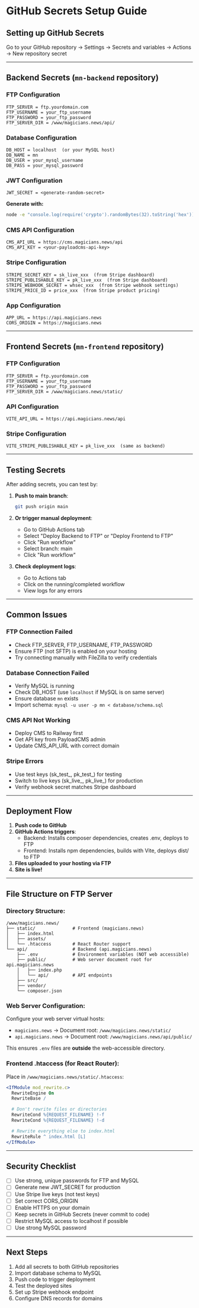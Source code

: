 # GitHub Secrets Setup Guide

## Setting up GitHub Secrets

Go to your GitHub repository → Settings → Secrets and variables → Actions → New repository secret

---

## Backend Secrets (`mn-backend` repository)

### FTP Configuration
```
FTP_SERVER = ftp.yourdomain.com
FTP_USERNAME = your_ftp_username
FTP_PASSWORD = your_ftp_password
FTP_SERVER_DIR = /www/magicians.news/api/
```

### Database Configuration
```
DB_HOST = localhost  (or your MySQL host)
DB_NAME = mn
DB_USER = your_mysql_username
DB_PASS = your_mysql_password
```

### JWT Configuration
```
JWT_SECRET = <generate-random-secret>
```
**Generate with:**
```bash
node -e "console.log(require('crypto').randomBytes(32).toString('hex'))"
```

### CMS API Configuration
```
CMS_API_URL = https://cms.magicians.news/api
CMS_API_KEY = <your-payloadcms-api-key>
```

### Stripe Configuration
```
STRIPE_SECRET_KEY = sk_live_xxx  (from Stripe dashboard)
STRIPE_PUBLISHABLE_KEY = pk_live_xxx  (from Stripe dashboard)
STRIPE_WEBHOOK_SECRET = whsec_xxx  (from Stripe webhook settings)
STRIPE_PRICE_ID = price_xxx  (from Stripe product pricing)
```

### App Configuration
```
APP_URL = https://api.magicians.news
CORS_ORIGIN = https://magicians.news
```

---

## Frontend Secrets (`mn-frontend` repository)

### FTP Configuration
```
FTP_SERVER = ftp.yourdomain.com
FTP_USERNAME = your_ftp_username
FTP_PASSWORD = your_ftp_password
FTP_SERVER_DIR = /www/magicians.news/static/
```

### API Configuration
```
VITE_API_URL = https://api.magicians.news/api
```

### Stripe Configuration
```
VITE_STRIPE_PUBLISHABLE_KEY = pk_live_xxx  (same as backend)
```

---

## Testing Secrets

After adding secrets, you can test by:

1. **Push to main branch**:
   ```bash
   git push origin main
   ```

2. **Or trigger manual deployment**:
   - Go to GitHub Actions tab
   - Select "Deploy Backend to FTP" or "Deploy Frontend to FTP"
   - Click "Run workflow"
   - Select branch: main
   - Click "Run workflow"

3. **Check deployment logs**:
   - Go to Actions tab
   - Click on the running/completed workflow
   - View logs for any errors

---

## Common Issues

### FTP Connection Failed
- Check FTP_SERVER, FTP_USERNAME, FTP_PASSWORD
- Ensure FTP (not SFTP) is enabled on your hosting
- Try connecting manually with FileZilla to verify credentials

### Database Connection Failed
- Verify MySQL is running
- Check DB_HOST (use `localhost` if MySQL is on same server)
- Ensure database `mn` exists
- Import schema: `mysql -u user -p mn < database/schema.sql`

### CMS API Not Working
- Deploy CMS to Railway first
- Get API key from PayloadCMS admin
- Update CMS_API_URL with correct domain

### Stripe Errors
- Use test keys (sk_test_, pk_test_) for testing
- Switch to live keys (sk_live_, pk_live_) for production
- Verify webhook secret matches Stripe dashboard

---

## Deployment Flow

1. **Push code to GitHub**
2. **GitHub Actions triggers**:
   - Backend: Installs composer dependencies, creates .env, deploys to FTP
   - Frontend: Installs npm dependencies, builds with Vite, deploys dist/ to FTP
3. **Files uploaded to your hosting via FTP**
4. **Site is live!**

---

## File Structure on FTP Server

### Directory Structure:
```
/www/magicians.news/
├── static/              # Frontend (magicians.news)
│   ├── index.html
│   ├── assets/
│   └── .htaccess        # React Router support
└── api/                 # Backend (api.magicians.news)
    ├── .env             # Environment variables (NOT web accessible)
    ├── public/          # Web server document root for api.magicians.news
    │   ├── index.php
    │   └── api/         # API endpoints
    ├── src/
    ├── vendor/
    └── composer.json
```

### Web Server Configuration:
Configure your web server virtual hosts:
- `magicians.news` → Document root: `/www/magicians.news/static/`
- `api.magicians.news` → Document root: `/www/magicians.news/api/public/`

This ensures `.env` files are **outside** the web-accessible directory.

### Frontend .htaccess (for React Router):
Place in `/www/magicians.news/static/.htaccess`:
```apache
<IfModule mod_rewrite.c>
  RewriteEngine On
  RewriteBase /

  # Don't rewrite files or directories
  RewriteCond %{REQUEST_FILENAME} !-f
  RewriteCond %{REQUEST_FILENAME} !-d

  # Rewrite everything else to index.html
  RewriteRule ^ index.html [L]
</IfModule>
```

---

## Security Checklist

- [ ] Use strong, unique passwords for FTP and MySQL
- [ ] Generate new JWT_SECRET for production
- [ ] Use Stripe live keys (not test keys)
- [ ] Set correct CORS_ORIGIN
- [ ] Enable HTTPS on your domain
- [ ] Keep secrets in GitHub Secrets (never commit to code)
- [ ] Restrict MySQL access to localhost if possible
- [ ] Use strong MySQL password

---

## Next Steps

1. Add all secrets to both GitHub repositories
2. Import database schema to MySQL
3. Push code to trigger deployment
4. Test the deployed sites
5. Set up Stripe webhook endpoint
6. Configure DNS records for domains
